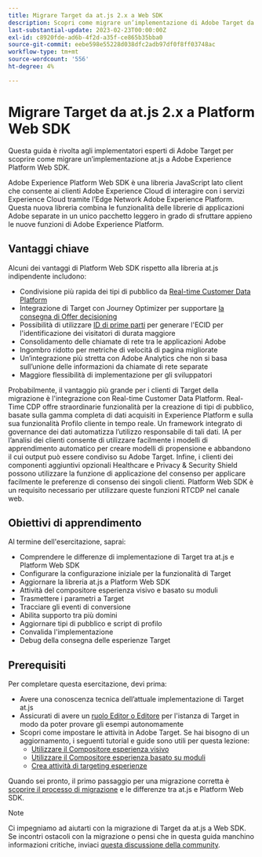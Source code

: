 ```yaml
---
title: Migrare Target da at.js 2.x a Web SDK
description: Scopri come migrare un’implementazione di Adobe Target da at.js 2.x a Adobe Experience Platform Web SDK. Gli argomenti includono il caricamento della libreria JavaScript, l’invio di parametri, le attività di rendering e altri callout rilevanti.
last-substantial-update: 2023-02-23T00:00:00Z
exl-id: c8920fde-ad6b-4f2d-a35f-ce865b35bba0
source-git-commit: eebe598e55228d038dfc2adb97df0f8ff03748ac
workflow-type: tm+mt
source-wordcount: '556'
ht-degree: 4%

---
```


# Migrare Target da at.js 2.x a Platform Web SDK

Questa guida è rivolta agli implementatori esperti di Adobe Target per scoprire come migrare un’implementazione at.js a Adobe Experience Platform Web SDK.

Adobe Experience Platform Web SDK è una libreria JavaScript lato client che consente ai clienti Adobe Experience Cloud di interagire con i servizi Experience Cloud tramite l’Edge Network Adobe Experience Platform. Questa nuova libreria combina le funzionalità delle librerie di applicazioni Adobe separate in un unico pacchetto leggero in grado di sfruttare appieno le nuove funzioni di Adobe Experience Platform.

## Vantaggi chiave

Alcuni dei vantaggi di Platform Web SDK rispetto alla libreria at.js indipendente includono:

* Condivisione più rapida dei tipi di pubblico da [Real-time Customer Data Platform](https://experienceleague.adobe.com/docs/platform-learn/tutorials/experience-cloud/next-hit-personalization.html?lang=it)
* Integrazione di Target con Journey Optimizer per supportare [la consegna di Offer decisioning](https://experienceleague.adobe.com/docs/target/using/integrate/ajo/offer-decision.html)
* Possibilità di utilizzare [ID di prime parti](https://experienceleague.adobe.com/docs/platform-learn/data-collection/edge-network/generate-first-party-device-ids.html?lang=it) per generare l&#39;ECID per l&#39;identificazione dei visitatori di durata maggiore
* Consolidamento delle chiamate di rete tra le applicazioni Adobe
* Ingombro ridotto per metriche di velocità di pagina migliorate
* Un’integrazione più stretta con Adobe Analytics che non si basa sull’unione delle informazioni da chiamate di rete separate
* Maggiore flessibilità di implementazione per gli sviluppatori

Probabilmente, il vantaggio più grande per i clienti di Target della migrazione è l&#39;integrazione con Real-time Customer Data Platform. Real-Time CDP offre straordinarie funzionalità per la creazione di tipi di pubblico, basate sulla gamma completa di dati acquisiti in Experience Platform e sulla sua funzionalità Profilo cliente in tempo reale. Un framework integrato di governance dei dati automatizza l’utilizzo responsabile di tali dati. IA per l’analisi dei clienti consente di utilizzare facilmente i modelli di apprendimento automatico per creare modelli di propensione e abbandono il cui output può essere condiviso su Adobe Target. Infine, i clienti dei componenti aggiuntivi opzionali Healthcare e Privacy &amp; Security Shield possono utilizzare la funzione di applicazione del consenso per applicare facilmente le preferenze di consenso dei singoli clienti. Platform Web SDK è un requisito necessario per utilizzare queste funzioni RTCDP nel canale web.

## Obiettivi di apprendimento

Al termine dell&#39;esercitazione, saprai:

* Comprendere le differenze di implementazione di Target tra at.js e Platform Web SDK
* Configurare la configurazione iniziale per la funzionalità di Target
* Aggiornare la libreria at.js a Platform Web SDK
* Attività del compositore esperienza visivo e basato su moduli
* Trasmettere i parametri a Target
* Tracciare gli eventi di conversione
* Abilita supporto tra più domini
* Aggiornare tipi di pubblico e script di profilo
* Convalida l&#39;implementazione
* Debug della consegna delle esperienze Target


## Prerequisiti

Per completare questa esercitazione, devi prima:

* Avere una conoscenza tecnica dell’attuale implementazione di Target at.js
* Assicurati di avere un [ruolo Editor o Editore](https://experienceleague.adobe.com/docs/target/using/administer/manage-users/enterprise/properties-overview.html#section_8C425E43E5DD4111BBFC734A2B7ABC80) per l&#39;istanza di Target in modo da poter provare gli esempi autonomamente
* Scopri come impostare le attività in Adobe Target. Se hai bisogno di un aggiornamento, i seguenti tutorial e guide sono utili per questa lezione:
   * [Utilizzare il Compositore esperienza visivo](https://experienceleague.adobe.com/docs/target-learn/tutorials/experiences/use-the-visual-experience-composer.html)
   * [Utilizzare il Compositore esperienza basato su moduli](https://experienceleague.adobe.com/docs/target-learn/tutorials/experiences/use-the-form-based-experience-composer.html)
   * [Crea attività di targeting esperienze](https://experienceleague.adobe.com/docs/target-learn/tutorials/activities/create-experience-targeting-activities.html)

Quando sei pronto, il primo passaggio per una migrazione corretta è [scoprire il processo di migrazione](migration-overview.md) e le differenze tra at.js e Platform Web SDK.

>[!NOTE]
>
>Ci impegniamo ad aiutarti con la migrazione di Target da at.js a Web SDK. Se incontri ostacoli con la migrazione o pensi che in questa guida manchino informazioni critiche, inviaci [questa discussione della community](https://experienceleaguecommunities.adobe.com/t5/adobe-experience-platform-data/tutorial-discussion-migrate-target-from-at-js-to-web-sdk/m-p/575587#M463).
